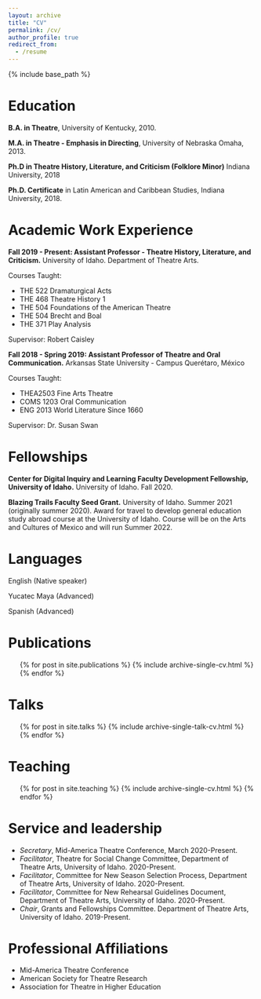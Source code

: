 ```yaml
---
layout: archive
title: "CV"
permalink: /cv/
author_profile: true
redirect_from:
  - /resume
---
```


{% include base_path %}

Education
======
**B.A. in Theatre**, University of Kentucky, 2010.

**M.A. in Theatre - Emphasis in Directing**, University of Nebraska Omaha, 2013.

**Ph.D in Theatre History, Literature, and Criticism (Folklore Minor)** Indiana University, 2018

  **Ph.D. Certificate** in Latin American and Caribbean Studies, Indiana University, 2018. 

Academic Work Experience
======
**Fall 2019 - Present: Assistant Professor - Theatre History, Literature, and Criticism.** University of Idaho. Department of Theatre Arts.

Courses Taught: 
- THE 522 Dramaturgical Acts
- THE 468 Theatre History 1
- THE 504 Foundations of the American Theatre
- THE 504 Brecht and Boal
- THE 371 Play Analysis

Supervisor: Robert Caisley

**Fall 2018 - Spring 2019: Assistant Professor of Theatre and Oral Communication.** Arkansas State University - Campus Querétaro, México

Courses Taught: 
- THEA2503 Fine Arts Theatre
- COMS 1203 Oral Communication
- ENG 2013 World Literature Since 1660

Supervisor: Dr. Susan Swan
  
Fellowships
======
**Center for Digital Inquiry and Learning Faculty Development Fellowship, University of Idaho.** University of Idaho. Fall 2020. 

**Blazing Trails Faculty Seed Grant.** University of Idaho. Summer 2021 (originally summer 2020). Award for travel to develop general education study abroad course at the University of Idaho. Course will be on the Arts and Cultures of Mexico and will run Summer 2022.

Languages
======
English (Native speaker)

Yucatec Maya (Advanced)

Spanish (Advanced)

Publications
======
  <ul>{% for post in site.publications %}
    {% include archive-single-cv.html %}
  {% endfor %}</ul>
  
Talks
======
  <ul>{% for post in site.talks %}
    {% include archive-single-talk-cv.html %}
  {% endfor %}</ul>
  
Teaching
======
  <ul>{% for post in site.teaching %}
    {% include archive-single-cv.html %}
  {% endfor %}</ul>
  
Service and leadership
======
* *Secretary*, Mid-America Theatre Conference, March 2020-Present. 
* *Facilitator*, Theatre for Social Change Committee, Department of Theatre Arts, University of Idaho. 2020-Present. 
* *Facilitator*, Committee for New Season Selection Process, Department of Theatre Arts, University of Idaho. 2020-Present. 
* *Facilitator*, Committee for New Rehearsal Guidelines Document, Department of Theatre Arts, University of Idaho. 2020-Present. 
* *Chair*, Grants and Fellowships Committee. Department of Theatre Arts, University of Idaho. 2019-Present.  


Professional Affiliations
======
* Mid-America Theatre Conference 
* American Society for Theatre Research 
* Association for Theatre in Higher Education 